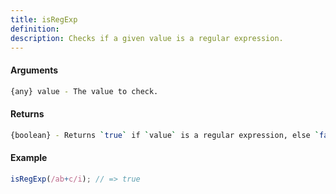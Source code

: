 ```yaml
---
title: isRegExp
definition: 
description: Checks if a given value is a regular expression.
---
```



#### Arguments


```bash
{any} value - The value to check.
```


#### Returns


```bash
{boolean} - Returns `true` if `value` is a regular expression, else `false`.
```


#### Example


```ts
isRegExp(/ab+c/i); // => true
```